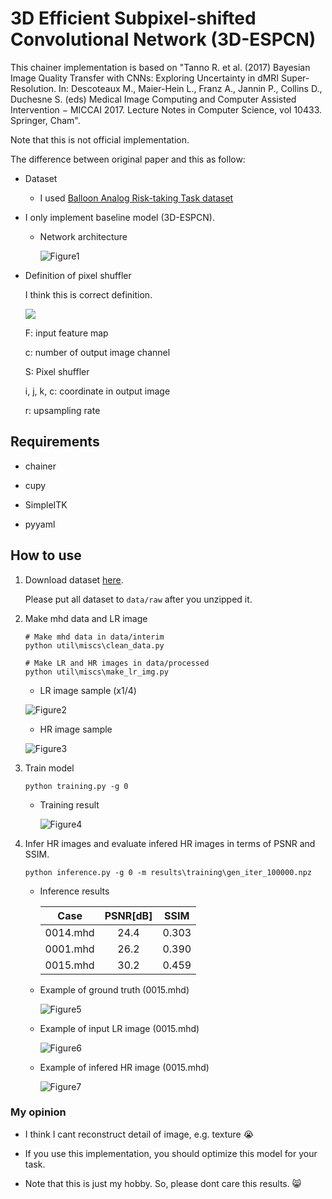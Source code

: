 # 3D Efficient Subpixel-shifted Convolutional Network (3D-ESPCN)

This chainer implementation is based on "Tanno R. et al. (2017) Bayesian Image Quality Transfer with CNNs: Exploring Uncertainty in dMRI Super-Resolution. In: Descoteaux M., Maier-Hein L., Franz A., Jannin P., Collins D., Duchesne S. (eds) Medical Image Computing and Computer Assisted Intervention − MICCAI 2017. Lecture Notes in Computer Science, vol 10433. Springer, Cham".

Note that this is not official implementation.

The difference between original paper and this as follow:

- Dataset

  - I used [Balloon Analog Risk-taking Task dataset](https://openneuro.org/datasets/ds000001/versions/00006)

- I only implement baseline model (3D-ESPCN).

  - Network architecture

    ![Figure1](assets/img/figure1.png)

- Definition of pixel shuffler

  I think this is correct definition.

  <img src="https://latex.codecogs.com/gif.latex?\begin{align*}&space;S(F)_{i,j,k,c}&space;=&space;F_{[\frac{i}{r}],[\frac{j}{r}][\frac{k}{r}],(r^3-1)c&plus;mod(i,r)&plus;r&space;\cdot&space;mod(j,r)&plus;r^2&space;\cdot&space;mod(k,r)}&space;\end{align*}" />

  F: input feature map

  c: number of output image channel

  S: Pixel shuffler

  i, j, k, c: coordinate in output image

  r: upsampling rate

## Requirements

- chainer

- cupy

- SimpleITK

- pyyaml

## How to use

1. Download dataset [here](https://openneuro.org/datasets/ds000001/versions/00006).

    Please put all dataset to `data/raw` after you unzipped it.

2. Make mhd data and LR image

    ```
    # Make mhd data in data/interim
    python util\miscs\clean_data.py

    # Make LR and HR images in data/processed
    python util\miscs\make_lr_img.py
    ```

    - LR image sample (x1/4)

    ![Figure2](assets/img/LR_image_sample.png)

    - HR image sample

    ![Figure3](assets/img/HR_image_sample.png)


3. Train model

    ```
    python training.py -g 0
    ```

    - Training result

      ![Figure4](assets/img/gen_loss.png)

4. Infer HR images and evaluate infered HR images in terms of PSNR and SSIM.

    ```
    python inference.py -g 0 -m results\training\gen_iter_100000.npz
    ```

    - Inference results

      |Case|PSNR[dB]|SSIM|
      |:---:|:---:|:---:|
      |0014.mhd|24.4|0.303|
      |0001.mhd|26.2|0.390|
      |0015.mhd|30.2|0.459|

    - Example of ground truth (0015.mhd)

      ![Figure5](assets\img\ground_truth.png)

    - Example of input LR image (0015.mhd)

      ![Figure6](assets\img\input_LR.png)

    - Example of infered HR image (0015.mhd)

      ![Figure7](assets\img\infer_HR.png)

### My opinion

- I think I cant reconstruct detail of image, e.g. texture :sob:

- If you use this implementation, you should optimize this model for your task.

- Note that this is just my hobby. So, please dont care this results. :smile_cat:
